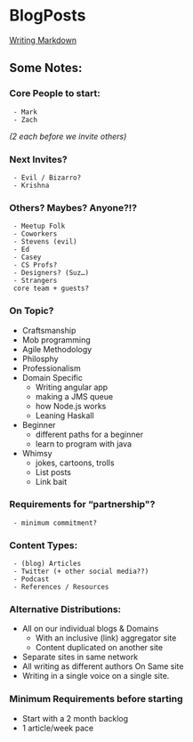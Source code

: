 # BlogPosts

 [Writing Markdown](https://help.github.com/articles/github-flavored-markdown/)

## Some Notes:

### Core People to start:

     - Mark
     - Zach

*(2 each before we invite others)*

### Next Invites?

     - Evil / Bizarro?
     - Krishna

### Others? Maybes? Anyone?!? 

     - Meetup Folk
     - Coworkers
     - Stevens (evil)
     - Ed
     - Casey
     - CS Profs?
     - Designers? (Suz…)
     - Strangers
     core team + guests?

### On Topic?

 - Craftsmanship
 - Mob programming
 - Agile Methodology
 - Philosphy
 - Professionalism
 - Domain Specific
     - Writing angular app
     - making a JMS queue
     - how Node.js works
     - Leaning Haskall
 - Beginner
     - different paths for a beginner
     - learn to program with java
 - Whimsy
     - jokes, cartoons, trolls
     - List posts
     - Link bait

### Requirements for “partnership"?

     - minimum commitment?

### Content Types:
     - (blog) Articles
     - Twitter (+ other social media??)
     - Podcast
     - References / Resources

### Alternative Distributions:

 - All on our individual blogs & Domains
     - With an inclusive (link) aggregator site
     - Content duplicated on another site
 - Separate sites in same network
 - All writing as different authors On Same site
 - Writing in a single voice on a single site.

### Minimum Requirements before starting

 - Start with a 2 month backlog
 - 1 article/week pace


